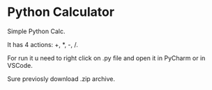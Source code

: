 # Python Calculator
Simple Python Calc.

It has 4 actions: +, *, -, /.

For run it u need to right click on .py file and open it in PyCharm or in VSCode.

Sure previosly download .zip archive.

